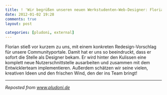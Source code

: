 ```yaml
---
title: ! 'Wir begrüßen unseren neuen Werkstudenten-Web-Designer: Florian'
date: 2012-01-02 19:28
comments: true
layout: post

categories: [pludoni, external]
---
```

 Florian stieß vor kurzem zu uns, mit einem konkreten Redesign-Vorschlag für unsere Communityportale. Damit hat er uns so beeindruckt, dass er sofort die Stelle als Designer bekam.
 Er wird hinter den Kulissen eine komplett neue Nutzerschnittstelle ausarbeiten und zusammen mit dem Entwicklerteam implementieren. Außerdem schätzen wir seine vielen, kreativen Ideen und den frischen Wind, den der ins Team bringt!

---
<i>Reposted from <a href='http://www.pludoni.de/node/1063' rel='canonical'>www.pludoni.de</a></i>
